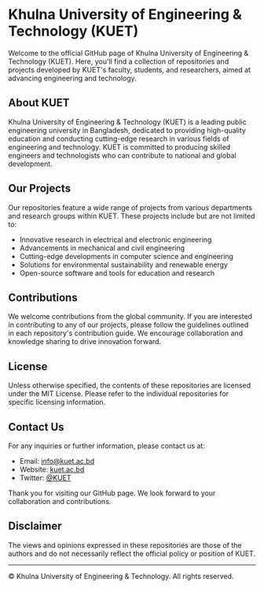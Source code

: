 # Khulna University of Engineering & Technology (KUET)

Welcome to the official GitHub page of Khulna University of Engineering & Technology (KUET). Here, you'll find a collection of repositories and projects developed by KUET's faculty, students, and researchers, aimed at advancing engineering and technology.

## About KUET

Khulna University of Engineering & Technology (KUET) is a leading public engineering university in Bangladesh, dedicated to providing high-quality education and conducting cutting-edge research in various fields of engineering and technology. KUET is committed to producing skilled engineers and technologists who can contribute to national and global development.

## Our Projects

Our repositories feature a wide range of projects from various departments and research groups within KUET. These projects include but are not limited to:

- Innovative research in electrical and electronic engineering
- Advancements in mechanical and civil engineering
- Cutting-edge developments in computer science and engineering
- Solutions for environmental sustainability and renewable energy
- Open-source software and tools for education and research

## Contributions

We welcome contributions from the global community. If you are interested in contributing to any of our projects, please follow the guidelines outlined in each repository's contribution guide. We encourage collaboration and knowledge sharing to drive innovation forward.

## License

Unless otherwise specified, the contents of these repositories are licensed under the MIT License. Please refer to the individual repositories for specific licensing information.

## Contact Us

For any inquiries or further information, please contact us at:

- Email: info@kuet.ac.bd
- Website: [kuet.ac.bd](https://www.kuet.ac.bd)
- Twitter: [@KUET](https://twitter.com/KUET)

Thank you for visiting our GitHub page. We look forward to your collaboration and contributions.

## Disclaimer

The views and opinions expressed in these repositories are those of the authors and do not necessarily reflect the official policy or position of KUET.

---

© Khulna University of Engineering & Technology. All rights reserved.
